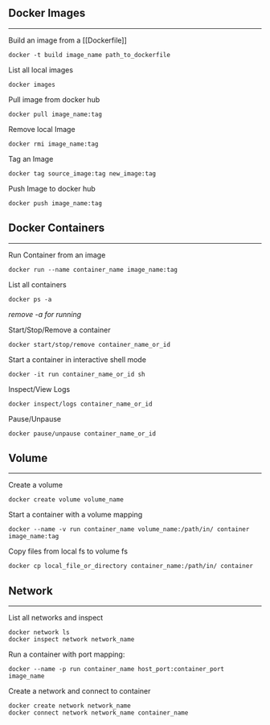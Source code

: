## Docker Images
---
Build an image from a [[Dockerfile]]
```docker
docker -t build image_name path_to_dockerfile
```

List all local images
```docker
docker images
```

Pull image from docker hub
```docker
docker pull image_name:tag
```

Remove local Image
```docker
docker rmi image_name:tag
```

Tag an Image
```docker
docker tag source_image:tag new_image:tag
```

Push Image to docker hub
```docker
docker push image_name:tag
```
## Docker Containers
---

Run Container from an image
```docker
docker run --name container_name image_name:tag
```

List all containers
```docker
docker ps -a
```
*remove -a for running*

Start/Stop/Remove a container
```docker
docker start/stop/remove container_name_or_id
```

Start a container in interactive shell mode 
```docker
docker -it run container_name_or_id sh
```

Inspect/View Logs
```docker
docker inspect/logs container_name_or_id
```

Pause/Unpause
```
docker pause/unpause container_name_or_id
```

## Volume
---
Create a volume
```docker
docker create volume volume_name
```

Start a container with a volume mapping
```docker
docker --name -v run container_name volume_name:/path/in/ container image_name:tag
```

Copy files from local fs to volume fs
```docker
docker cp local_file_or_directory container_name:/path/in/ container
```

## Network
---
List all networks and inspect
```
docker network ls
docker inspect network network_name
```

Run a container with port mapping:
```docker
docker --name -p run container_name host_port:container_port image_name
```

Create a network and connect to container
```
docker create network network_name
docker connect network network_name container_name
```